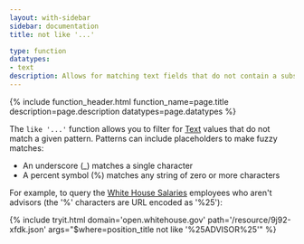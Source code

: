 ```yaml
---
layout: with-sidebar
sidebar: documentation
title: not like '...'

type: function
datatypes:
- text 
description: Allows for matching text fields that do not contain a substring
---
```


{% include function_header.html function_name=page.title description=page.description datatypes=page.datatypes %}

The `like '...'` function allows you to filter for [Text](/docs/datatypes/text.html) values that do not match a given pattern. Patterns can include placeholders to make fuzzy matches:

- An underscore (&#95;) matches a single character
- A percent symbol (%) matches any string of zero or more characters

For example, to query the [White House Salaries](https://open.whitehouse.gov/d/9j92-xfdk) employees who aren't advisors (the '%' characters are URL encoded as '%25'):

{% include tryit.html domain='open.whitehouse.gov' path='/resource/9j92-xfdk.json' args="$where=position_title not like '%25ADVISOR%25'" %}
